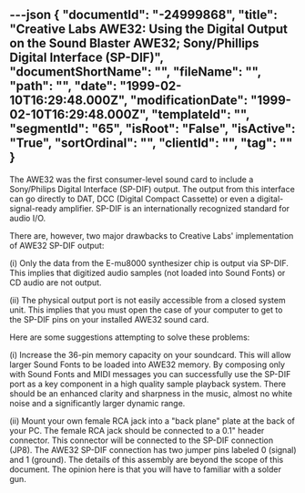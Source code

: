 ---json
{
  "documentId": "-24999868",
  "title": "Creative Labs AWE32: Using the Digital Output on the Sound Blaster AWE32; Sony/Phillips Digital Interface (SP-DIF)",
  "documentShortName": "",
  "fileName": "",
  "path": "",
  "date": "1999-02-10T16:29:48.000Z",
  "modificationDate": "1999-02-10T16:29:48.000Z",
  "templateId": "",
  "segmentId": "65",
  "isRoot": "False",
  "isActive": "True",
  "sortOrdinal": "",
  "clientId": "",
  "tag": ""
}
---

The AWE32 was the first consumer-level sound card to include a Sony/Philips Digital Interface (SP-DIF) output. The output from this interface can go directly to DAT, DCC (Digital Compact Cassette) or even a digital-signal-ready amplifier. SP-DIF is an internationally recognized standard for audio I/O.

There are, however, two major drawbacks to Creative Labs' implementation of AWE32 SP-DIF output:

(i) Only the data from the E-mu8000 synthesizer chip is output via SP-DIF. This implies that digitized audio samples (not loaded into Sound Fonts) or CD audio are not output.

(ii) The physical output port is not easily accessible from a closed system unit. This implies that you must open the case of your computer to get to the SP-DIF pins on your installed AWE32 sound card.

Here are some suggestions attempting to solve these problems:

(i) Increase the 36-pin memory capacity on your soundcard. This will allow larger Sound Fonts to be loaded into AWE32 memory. By composing only with Sound Fonts and MIDI messages you can successfully use the SP-DIF port as a key component in a high quality sample playback system. There should be an enhanced clarity and sharpness in the music, almost no white noise and a significantly larger dynamic range.

(ii) Mount your own female RCA jack into a &quot;back plane&quot; plate at the back of your PC. The female RCA  jack should be connected to a 0.1&quot; header connector. This connector will be connected to the SP-DIF connection (JP8). The AWE32 SP-DIF connection has two jumper pins labeled 0 (signal) and 1 (ground). The details of this assembly are beyond the scope of this document. The opinion here is that you will have to familiar with a solder gun.
